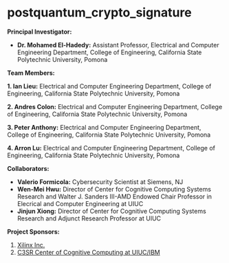 # postquantum_crypto_signature

**Principal Investigator:**

- **Dr. Mohamed El-Hadedy:** Assistant Professor, Electrical and Computer Engineering Department, College of Engineering, California State Polytechnic University, Pomona

**Team Members:**

**1. Ian Lieu:** Electrical and Computer Engineering Department, College of Engineering, California State Polytechnic University, Pomona

**2. Andres Colon:** Electrical and Computer Engineering Department, College of Engineering, California State Polytechnic University, Pomona

**3. Peter Anthony:** Electrical and Computer Engineering Department, College of Engineering, California State Polytechnic University, Pomona

**4. Arron Lu:** Electrical and Computer Engineering Department, College of Engineering, California State Polytechnic University, Pomona


**Collaborators:**

- **Valerio Formicola:** Cybersecurity Scientist at Siemens, NJ
- **Wen-Mei Hwu:**  Director of Center for Cognitive Computing Systems Research and Walter J. Sanders III-AMD Endowed Chair Professor in Elecrical and Computer Engineering at UIUC 
- **Jinjun Xiong:** Director of Center for Cognitive Computing Systems Research and Adjunct Research Professor at UIUC  
 

**Project Sponsors:**

1. [Xilinx Inc.](https://www.xilinx.com/)
2. [C3SR Center of Cognitive Computing at UIUC/IBM](https://www.c3sr.com/)
